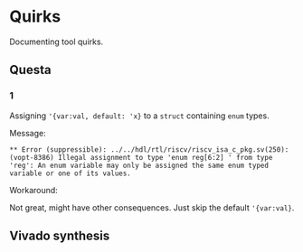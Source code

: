 # Quirks

Documenting tool quirks.

## Questa

### 1 

Assigning `'{var:val, default: 'x}` to a `struct` containing `enum` types.

Message:

```
** Error (suppressible): ../../hdl/rtl/riscv/riscv_isa_c_pkg.sv(250): (vopt-8386) Illegal assignment to type 'enum reg[6:2] ' from type 'reg': An enum variable may only be assigned the same enum typed variable or one of its values.
```

Workaround:

Not great, might have other consequences.
Just skip the default `'{var:val}`.

## Vivado synthesis

